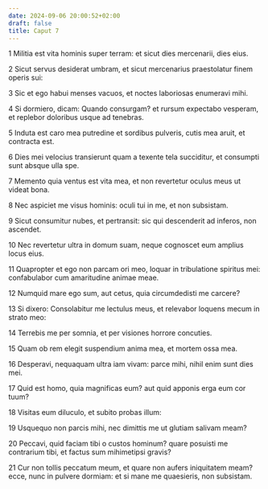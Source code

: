 ```yaml
---
date: 2024-09-06 20:00:52+02:00
draft: false
title: Caput 7
---
```





1 Militia est vita hominis super terram: et sicut dies mercenarii, dies eius.

2 Sicut servus desiderat umbram, et sicut mercenarius praestolatur finem operis sui:

3 Sic et ego habui menses vacuos, et noctes laboriosas enumeravi mihi.

4 Si dormiero, dicam: Quando consurgam? et rursum expectabo vesperam, et replebor doloribus usque ad tenebras.

5 Induta est caro mea putredine et sordibus pulveris, cutis mea aruit, et contracta est.

6 Dies mei velocius transierunt quam a texente tela succiditur, et consumpti sunt absque ulla spe.

7 Memento quia ventus est vita mea, et non revertetur oculus meus ut videat bona.

8 Nec aspiciet me visus hominis: oculi tui in me, et non subsistam.

9 Sicut consumitur nubes, et pertransit: sic qui descenderit ad inferos, non ascendet.

10 Nec revertetur ultra in domum suam, neque cognoscet eum amplius locus eius.

11 Quapropter et ego non parcam ori meo, loquar in tribulatione spiritus mei: confabulabor cum amaritudine animae meae.

12 Numquid mare ego sum, aut cetus, quia circumdedisti me carcere?

13 Si dixero: Consolabitur me lectulus meus, et relevabor loquens mecum in strato meo:

14 Terrebis me per somnia, et per visiones horrore concuties.

15 Quam ob rem elegit suspendium anima mea, et mortem ossa mea.

16 Desperavi, nequaquam ultra iam vivam: parce mihi, nihil enim sunt dies mei.

17 Quid est homo, quia magnificas eum? aut quid apponis erga eum cor tuum?

18 Visitas eum diluculo, et subito probas illum:

19 Usquequo non parcis mihi, nec dimittis me ut glutiam salivam meam?

20 Peccavi, quid faciam tibi o custos hominum? quare posuisti me contrarium tibi, et factus sum mihimetipsi gravis?

21 Cur non tollis peccatum meum, et quare non aufers iniquitatem meam? ecce, nunc in pulvere dormiam: et si mane me quaesieris, non subsistam.

